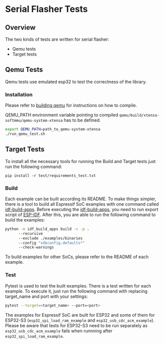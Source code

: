 # Serial Flasher Tests

## Overview

The two kinds of tests are written for serial flasher:

* Qemu tests
* Target tests

## Qemu Tests

Qemu tests use emulated esp32 to test the correctness of the library.

### Installation

Please refer to [building qemu](https://github.com/espressif/qemu) for instructions on how to compile.

QEMU_PATH environment variable pointing to compiled `qemu/build/xtensa-softmmu/qemu-system-xtensa` has to be defined.

```bash
export QEMU_PATH=path_to_qemu-system-xtensa
./run_qemu_test.sh
```

## Target Tests

To install all the necessary tools for running the Build and Target tests just run the following command:

```pip install -r test/requirements_test.txt```

### Build

Each example can be built according its README. To make things simpler, there is a tool to build all Espressif SoC examples with one command called [idf-build-apps](https://docs.espressif.com/projects/idf-build-apps/en/latest/). Before executing the [idf-build-apps](https://docs.espressif.com/projects/idf-build-apps/en/latest/), you need to run export script of [ESP-IDF](https://docs.espressif.com/projects/esp-idf/en/stable/esp32/get-started/index.html). After this, you are able to run the following command to build the examples:

```bash
python -m idf_build_apps build -v -p .
      --recursive
      --exclude ./examples/binaries
      --config "sdkconfig.defaults*"
      --check-warnings
```

To build examples for other SoCs, please refer to the README of each example.

### Test

Pytest is used to test the built examples. There is a test written for each example. To execute it, just run the following command with replacing target_name and port with your settings:

```bash
pytest --target=<target_name> --port=<port>
```

The examples for Espressif SoC are built for ESP32 and some of them for ESP32-S3 (`esp32_spi_load_ram_example` and `esp32_usb_cdc_acm_example`). Please be aware that tests for ESP32-S3 need to be run separately as `esp32_usb_cdc_acm_example` fails when runnning after `esp32_spi_load_ram_example`.
